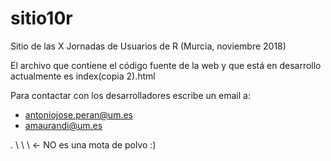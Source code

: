 # sitio10r
Sitio de las X Jornadas de Usuarios de R (Murcia, noviembre 2018)

El archivo que contiene el código fuente de la web y que está en 
desarrollo actualmente es index(copia 2).html

Para contactar con los desarrolladores escribe un email a:

- antoniojose.peran@um.es
- amaurandi@um.es


. \ \ \ <- NO es una mota de polvo :)






